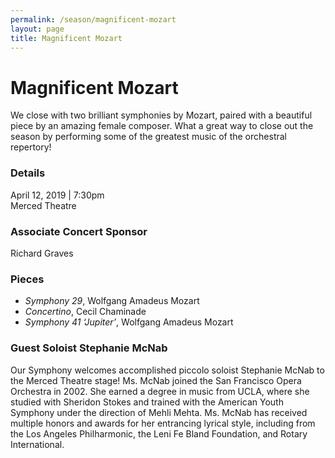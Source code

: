 ```yaml
---
permalink: /season/magnificent-mozart
layout: page
title: Magnificent Mozart
---
```


# Magnificent Mozart

We close with two brilliant symphonies by Mozart, paired with a beautiful piece by an amazing female composer. What a great way to close out the season by performing some of the greatest music of the orchestral repertory!

### Details
April 12, 2019 | 7:30pm<br />
Merced Theatre

### Associate Concert Sponsor
Richard Graves

### Pieces
- *Symphony 29*, Wolfgang Amadeus Mozart
- *Concertino*, Cecil Chaminade
- *Symphony 41 ‘Jupiter’*, Wolfgang Amadeus Mozart

### Guest Soloist Stephanie McNab

Our Symphony welcomes accomplished piccolo soloist Stephanie McNab to the Merced Theatre stage!  Ms. McNab joined the San Francisco Opera Orchestra in 2002.  She earned a degree in music from UCLA, where she studied with Sheridon Stokes and trained with the American Youth Symphony under the direction of Mehli Mehta.  Ms. McNab has received multiple honors and awards for her entrancing lyrical style, including from the Los Angeles Philharmonic, the Leni Fe Bland Foundation, and Rotary International.